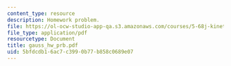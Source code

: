 ```yaml
---
content_type: resource
description: Homework problem.
file: https://ol-ocw-studio-app-qa.s3.amazonaws.com/courses/5-68j-kinetics-of-chemical-reactions-spring-2003/5bfdcdb16ac7c3990b77b858c0689e07_gauss_hw_prb.pdf
file_type: application/pdf
resourcetype: Document
title: gauss_hw_prb.pdf
uid: 5bfdcdb1-6ac7-c399-0b77-b858c0689e07
---
```

